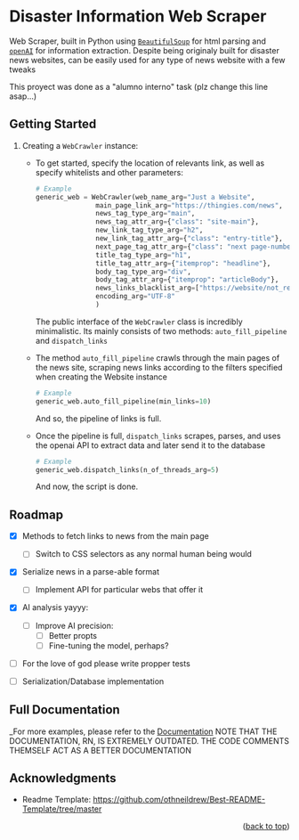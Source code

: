 <!-- Improved compatibility of back to top link: See: https://github.com/othneildrew/Best-README-Template/pull/73 -->
<a name="readme-top"></a>
<!--
*** Thanks for checking out the Best-README-Template. If you have a suggestion
*** that would make this better, please fork the repo and create a pull request
*** or simply open an issue with the tag "enhancement".
*** Don't forget to give the project a star!
*** Thanks again! Now go create something AMAZING! :D
-->



<!-- PROJECT SHIELDS -->
<!--
*** I'm using markdown "reference style" links for readability.
*** Reference links are enclosed in brackets [ ] instead of parentheses ( ).
*** See the bottom of this document for the declaration of the reference variables
*** for contributors-url, forks-url, etc. This is an optional, concise syntax you may use.
*** https://www.markdownguide.org/basic-syntax/#reference-style-links -->

# Disaster Information Web Scraper
Web Scraper, built in Python using [`BeautifulSoup`](https://pypi.org/project/beautifulsoup4/) for html parsing and [`openAI`](https://openai.com/) for information extraction.
Despite being originaly built for disaster news websites, can be easily used for any type of news website with a few tweaks 


This proyect was done as a "alumno interno" task (plz change this line asap...)

## Getting Started
1. Creating a `WebCrawler` instance:
    - To get started, specify the location of relevants link, as well as specify whitelists and other parameters:
      ```py
      # Example
      generic_web = WebCrawler(web_name_arg="Just a Website",
                     main_page_link_arg="https://thingies.com/news",
                     news_tag_type_arg="main",
                     news_tag_attr_arg={"class": "site-main"},
                     new_link_tag_type_arg="h2",
                     new_link_tag_attr_arg={"class": "entry-title"},
                     next_page_tag_attr_arg={"class": "next page-numbers"},
                     title_tag_type_arg="h1",
                     title_tag_attr_arg={"itemprop": "headline"},
                     body_tag_type_arg="div",
                     body_tag_attr_arg={"itemprop": "articleBody"},
                     news_links_blacklist_arg=["https://website/not_related_stuff/.+"],
                     encoding_arg="UTF-8"
                     )
      ```
      The public interface of the `WebCrawler` class is incredibly minimalistic. Its mainly consists of two methods: `auto_fill_pipeline` and `dispatch_links`
      
    - The method  `auto_fill_pipeline` crawls through the main pages of the news site, scraping news links according to the filters specified when creating the Website instance
      ```py
      # Example
      generic_web.auto_fill_pipeline(min_links=10)
      ```
      And so, the pipeline of links is full.

    - Once the pipeline is full, `dispatch_links` scrapes, parses, and uses the openai API to extract data and later send it to the database
      ```py
      # Example
      generic_web.dispatch_links(n_of_threads_arg=5)
      ```
      And now, the script is done.


<!-- ROADMAP -->
## Roadmap

- [x] Methods to fetch links to news from the main page
    - [ ] Switch to CSS selectors as any normal human being would
- [x] Serialize news in a parse-able format
    - [ ] Implement API for particular webs that offer it 
- [x] AI analysis yayyy:
    - [ ] Improve AI precision:
        - [ ] Better propts
        - [ ] Fine-tuning the model, perhaps?
- [ ] For the love of god please write propper tests
- [ ] Serialization/Database implementation


<!-- Doctumentation  -->
## Full Documentation

_For more examples, please refer to the [Documentation](Documentacion(EXTREMELY%20OUTDATED).pdf)
NOTE THAT THE DOCUMENTATION, RN, IS EXTREMELY OUTDATED. THE CODE COMMENTS THEMSELF ACT AS A BETTER DOCUMENTATION

<!-- ACKNOWLEDGMENTS -->
## Acknowledgments

* Readme Template: https://github.com/othneildrew/Best-README-Template/tree/master

<p align="right">(<a href="#readme-top">back to top</a>)</p>

 

